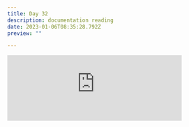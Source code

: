 ```yaml
---
title: Day 32
description: documentation reading
date: 2023-01-06T08:35:28.792Z
preview: ""

---
```

<iframe src="https://mastodontech.de/@larnius/109644269171743062/embed" class="mastodon-embed" style="max-width: 100%; border: 0" width="400" allowfullscreen="allowfullscreen"></iframe><script src="https://mastodontech.de/embed.js" async="async"></script>